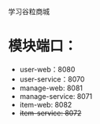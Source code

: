 学习谷粒商城

# 模块端口：

- user-web：8080
- user-service：8070
- manage-web: 8081
- manage-service: 8071
- item-web: 8082
- <del>item-service: 8072</del>